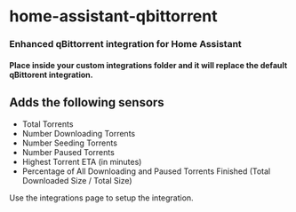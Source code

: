 # home-assistant-qbittorrent
### Enhanced qBittorrent integration for Home Assistant
#### Place inside your custom integrations folder and it will replace the default qBittorent integration.


## Adds the following sensors
* Total Torrents
* Number Downloading Torrents
* Number Seeding Torrents
* Number Paused Torrents
* Highest Torrent ETA (in minutes)
* Percentage of All Downloading and Paused Torrents Finished (Total Downloaded Size / Total Size)

Use the integrations page to setup the integration.
